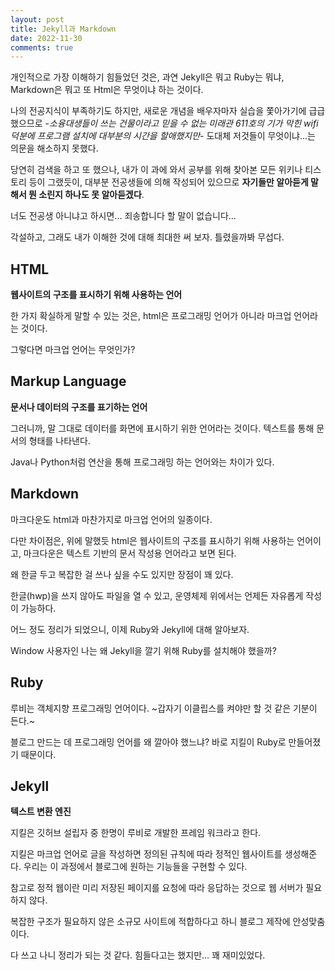 ```yaml
---
layout: post
title: Jekyll과 Markdown
date: 2022-11-30
comments: true
---
```


개인적으로 가장 이해하기 힘들었던 것은, 과연 Jekyll은 뭐고 Ruby는 뭐냐, Markdown은 뭐고 또 Html은 무엇이냐 하는 것이다.

나의 전공지식이 부족하기도 하지만, 새로운 개념을 배우자마자 실습을 쫓아가기에 급급했으므로 -*소융대생들이 쓰는 건물이라고 믿을 수 없는 미래관 611호의 기가 막힌 wifi 덕분에 프로그램 설치에 대부분의 시간을 할애했지만*- 도대체 저것들이 무엇이냐...는 의문을 해소하지 못했다.

당연히 검색을 하고 또 했으나, 내가 이 과에 와서 공부를 위해 찾아본 모든 위키나 티스토리 등이 그랬듯이, 대부분 전공생들에 의해 작성되어 있으므로 **자기들만 알아듣게 말해서 뭔 소린지 하나도 못 알아듣겠다**.

너도 전공생 아니냐고 하시면... 죄송합니다 할 말이 없습니다...

각설하고, 그래도 내가 이해한 것에 대해 최대한 써 보자. 틀렸을까봐 무섭다.





## HTML

**웹사이트의 구조를 표시하기 위해 사용하는 언어**

한 가지 확실하게 말할 수 있는 것은,
html은 프로그래밍 언어가 아니라 마크업 언어라는 것이다.

그렇다면 마크업 언어는 무엇인가?



## Markup Language

**문서나 데이터의 구조를 표기하는 언어**

그러니까, 말 그대로 데이터를 화면에 표시하기 위한 언어라는 것이다. 텍스트를 통해 문서의 형태를 나타낸다.

Java나 Python처럼 연산을 통해 프로그래밍 하는 언어와는 차이가 있다.



## Markdown

마크다운도 html과 마찬가지로 마크업 언어의 일종이다.

다만 차이점은, 위에 말했듯 html은 웹사이트의 구조를 표시하기 위해 사용하는 언어이고, 마크다운은 텍스트 기반의 문서 작성용 언어라고 보면 된다.

왜 한글 두고 복잡한 걸 쓰나 싶을 수도 있지만 장점이 꽤 있다.

한글(hwp)을 쓰지 않아도 파일을 열 수 있고, 운영체제 위에서는 언제든 자유롭게 작성이 가능하다.



어느 정도 정리가 되었으니, 이제 Ruby와 Jekyll에 대해 알아보자.

Window 사용자인 나는 왜 Jekyll을 깔기 위해 Ruby를 설치해야 했을까?



## Ruby

루비는 객체지향 프로그래밍 언어이다. ~갑자기 이클립스를 켜야만 할 것 같은 기분이 든다.~

블로그 만드는 데 프로그래밍 언어를 왜 깔아야 했느냐? 바로 지킬이 Ruby로 만들어졌기 때문이다.



## Jekyll

**텍스트 변환 엔진**

 지킬은 깃허브 설립자 중 한명이 루비로 개발한 프레임 워크라고 한다.

 지킬은 마크업 언어로 글을 작성하면 정의된 규칙에 따라 정적인 웹사이트를 생성해준다. 우리는 이 과정에서 블로그에 원하는 기능들을 구현할 수 있다.
 
참고로 정적 웹이란 미리 저장된 페이지를 요청에 따라 응답하는 것으로 웹 서버가 필요하지 않다.

복잡한 구조가 필요하지 않은 소규모 사이트에 적합하다고 하니 블로그 제작에 안성맞춤이다.





다 쓰고 나니 정리가 되는 것 같다. 힘들다고는 했지만... 꽤 재미있었다.
